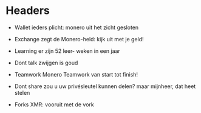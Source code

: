 ﻿# Headers

- Wallet
   ieders plicht:
   monero uit het zicht
   gesloten


- Exchange
   zegt de Monero-held:
   kijk uit met je geld!


- Learning
   er zijn 52 leer- weken in een jaar


- Dont talk
   zwijgen is goud


- Teamwork
   Monero Teamwork
   van start tot finish!


- Dont share
   zou u uw privésleutel kunnen delen?
   maar mijnheer, dat heet stelen

- Forks 
   XMR: vooruit met de vork
